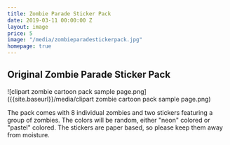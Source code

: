 ```yaml
---
title: Zombie Parade Sticker Pack
date: 2019-03-11 00:00:00 Z
layout: image
price: 5
image: "/media/zombieparadestickerpack.jpg"
homepage: true
---
```


## Original Zombie Parade Sticker Pack

![clipart zombie cartoon pack sample page.png]({{site.baseurl}}/media/clipart zombie cartoon pack sample page.png)

The pack comes with 8 individual zombies and two stickers featuring a group of zombies. The colors will be random, either "neon" colored or "pastel" colored. The stickers are paper based, so please keep them away from moisture.
